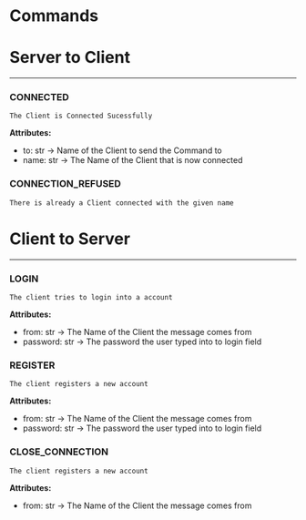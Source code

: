 # Commands

# Server to Client

---

### CONNECTED
    The Client is Connected Sucessfully
**Attributes:**
- to: str → Name of the Client to send the Command to
- name: str → The Name of the Client that is now connected

### CONNECTION_REFUSED
    There is already a Client connected with the given name




# Client to Server

---

### LOGIN
    The client tries to login into a account

**Attributes:**
- from: str → The Name of the Client the message comes from
- password: str → The password the user typed into to login field

### REGISTER
    The client registers a new account

**Attributes:**
- from: str → The Name of the Client the message comes from
- password: str → The password the user typed into to login field

### CLOSE_CONNECTION
    The client registers a new account

**Attributes:**
- from: str → The Name of the Client the message comes from

